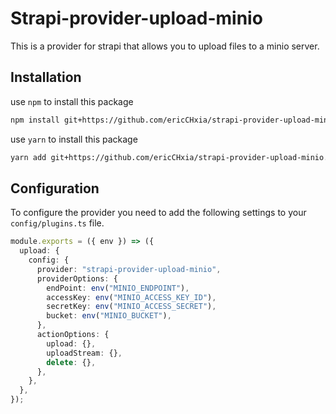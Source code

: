 # Strapi-provider-upload-minio
This is a provider for strapi that allows you to upload files to a minio server.

## Installation
use `npm` to install this package
```bash
npm install git+https://github.com/ericCHxia/strapi-provider-upload-minio.git
```
use `yarn` to install this package
```bash
yarn add git+https://github.com/ericCHxia/strapi-provider-upload-minio.git
```

## Configuration
To configure the provider you need to add the following settings to your `config/plugins.ts` file.
```ts
module.exports = ({ env }) => ({
  upload: {
    config: {
      provider: "strapi-provider-upload-minio",
      providerOptions: {
        endPoint: env("MINIO_ENDPOINT"),
        accessKey: env("MINIO_ACCESS_KEY_ID"),
        secretKey: env("MINIO_ACCESS_SECRET"),
        bucket: env("MINIO_BUCKET"),
      },
      actionOptions: {
        upload: {},
        uploadStream: {},
        delete: {},
      },
    },
  },
});

```